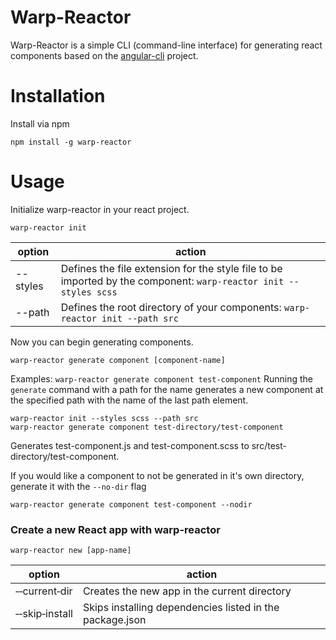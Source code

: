 # Warp-Reactor

Warp-Reactor is a simple CLI (command-line interface) for generating react components based on the [angular-cli](https://github.com/angular/angular-cli) project.

# Installation

Install via npm

`npm install -g warp-reactor`

# Usage
Initialize warp-reactor in your react project.

`warp-reactor init`

|  option  |  action   |
|----------|----------|
|\-\-styles | Defines the file extension for the style file to be imported by the component: `warp-reactor init --styles scss`|
|\-\-path   | Defines the root directory of your components: `warp-reactor init --path src`|

Now you can begin generating components.

`warp-reactor generate component [component-name]`

Examples: 
`warp-reactor generate component test-component`
Running the `generate` command with a path for the name generates a new component at the specified path with the name of the last path element.

```
warp-reactor init --styles scss --path src
warp-reactor generate component test-directory/test-component
```
Generates test-component.js and test-component.scss to src/test-directory/test-component.

If you would like a component to not be generated in it's own directory, generate it with the `--no-dir` flag

`warp-reactor generate component test-component --nodir`

### Create a new React app with warp-reactor
`warp-reactor new [app-name]`

|  option  |  action   |
|----------|----------|
|&#8209;&#8209;current&#8209;dir | Creates the new app in the current directory |
|&#8209;&#8209;skip&#8209;install   | Skips installing dependencies listed in the package.json |